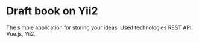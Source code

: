 # Draft book on Yii2

The simple application for storing your ideas. Used technologies REST API, Vue.js, Yii2.
